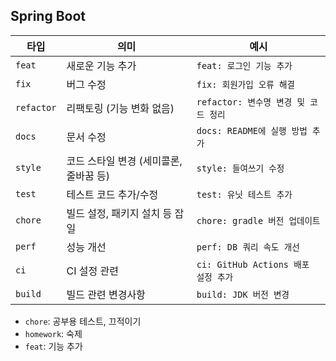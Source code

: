 ## Spring Boot
| 타입         | 의미                      | 예시                            |
| ---------- | ----------------------- | ----------------------------- |
| `feat`     | 새로운 기능 추가               | `feat: 로그인 기능 추가`             |
| `fix`      | 버그 수정                   | `fix: 회원가입 오류 해결`             |
| `refactor` | 리팩토링 (기능 변화 없음)         | `refactor: 변수명 변경 및 코드 정리`    |
| `docs`     | 문서 수정                   | `docs: README에 실행 방법 추가`      |
| `style`    | 코드 스타일 변경 (세미콜론, 줄바꿈 등) | `style: 들여쓰기 수정`              |
| `test`     | 테스트 코드 추가/수정            | `test: 유닛 테스트 추가`             |
| `chore`    | 빌드 설정, 패키지 설치 등 잡일      | `chore: gradle 버전 업데이트`       |
| `perf`     | 성능 개선                   | `perf: DB 쿼리 속도 개선`           |
| `ci`       | CI 설정 관련                | `ci: GitHub Actions 배포 설정 추가` |
| `build`    | 빌드 관련 변경사항              | `build: JDK 버전 변경`            |


- `chore`: 공부용 테스트, 끄적이기
- `homework`: 숙제
- `feat`: 기능 추가

  
